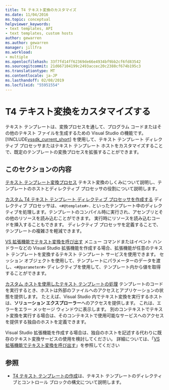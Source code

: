 ```yaml
---
title: T4 テキスト変換のカスタマイズ
ms.date: 11/04/2016
ms.topic: conceptual
helpviewer_keywords:
- text templates, API
- text templates, custom hosts
author: gewarren
ms.author: gewarren
manager: jillfra
ms.workload:
- multiple
ms.openlocfilehash: 33f7fd14ff62369de66e4934bf9bb2cf6fd83542
ms.sourcegitcommit: 21d667104199c2493accec20c2388cf674b195c3
ms.translationtype: MT
ms.contentlocale: ja-JP
ms.lasthandoff: 02/08/2019
ms.locfileid: "55951554"
---
```

# <a name="customize-t4-text-transformation"></a>T4 テキスト変換をカスタマイズする

テキスト テンプレートは、変換プロセスを通して、プログラム コードまたはその他のテキスト ファイルを生成するための Visual Studio の機能です。 [!INCLUDE[vssdk_current_short](../modeling/includes/vssdk_current_short_md.md)] を使用して、テキスト テンプレート ディレクティブ プロセッサまたはテキスト テンプレート ホストをカスタマイズすることで、既定のテンプレートの変換プロセスを拡張することができます。

## <a name="in-this-section"></a>このセクションの内容

 [テキスト テンプレート変換プロセス](../modeling/the-text-template-transformation-process.md) テキスト変換のしくみについて説明し、テンプレートのホストとディレクティブ プロセッサの役割について説明します。

 [カスタム T4 テキスト テンプレート ディレクティブ プロセッサを作成する](../modeling/creating-custom-t4-text-template-directive-processors.md) ディレクティブ プロセッサは、`<#@template#>.` といったテンプレート中のディレクティブを処理します。テンプレートのコンパイル時に実行され、アセンブリとその他のリソースを読み込むことができます。 実行時にリソースを読み込むコードを挿入することもできます。 ディレクティブ プロセッサを定義することで、テンプレートの複雑さを軽減できます。

 [VS 拡張機能でテキスト変換を呼び出す](../modeling/invoking-text-transformation-in-a-vs-extension.md) メニュー コマンドまたはイベント ハンドラーなどの Visual Studio 拡張機能を作成する場合、拡張機能が任意のテキスト テンプレートを変換するテキスト テンプレート サービスを使用できます。 セッション オブジェクトを使用して、テンプレートにパラメーターのデータを渡し、`<#@parameter#>` ディレクティブを使用して、テンプレート内から値を取得することができます。

 [カスタム ホストを使用したテキスト テンプレートの処理](../modeling/processing-text-templates-by-using-a-custom-host.md) テンプレートのコードを実行するとき、ホストは外部のファイルへのアクセスとアプリケーションの状態を提供します。 たとえば、Visual Studio 内でテキスト変換を実行するホストは、**ソリューション エクスプローラー**へのアクセスを提供します。 これは、エラーをエラー メッセージ ウィンドウに表示します。 別のコンテキストでテキスト変換を実行する場合は、そのコンテキストで使用可能なサービスへのアクセスを提供する独自のホストを定義できます。

 Visual Studio 拡張機能を作成する場合は、独自のホストを記述する代わりに既存のテキスト変換サービスの使用を検討してください。 詳細については、「[VS 拡張機能でテキスト変換を呼び出す](../modeling/invoking-text-transformation-in-a-vs-extension.md)」を参照してください

## <a name="reference"></a>参照

- [T4 テキスト テンプレートの作成](../modeling/writing-a-t4-text-template.md)は、テキスト テンプレートのディレクティブとコントロール ブロックの構文について説明します。
